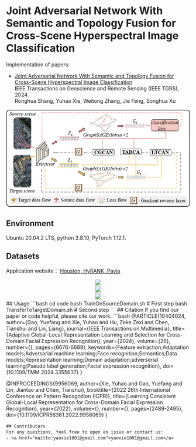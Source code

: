# Joint Adversarial Network With Semantic and Topology Fusion for Cross-Scene Hyperspectral Image Classification
Implementation of papers:
- [Joint Adversarial Network With Semantic and Topology Fusion for Cross-Scene Hyperspectral Image Classification](https://ieeexplore.ieee.org/abstract/document/10559841)  
  IEEE Transactions on Geoscience and Remote Sensing (IEEE TGRS), 2024.  
  Ronghua Shang, Yuhao Xie, Weitong Zhang, Jie Feng, Songhua Xu

<div align=center>
	<img src="./figures/framework.png"/>
</div>

## Environment
Ubuntu 20.04.2 LTS, python 3.8.10, PyTorch 1.12.1.
## Datasets
Application website： [Houston, HyRANK, Pavia](https://github.com/YuxiangZhang-BIT/Data-CSHSI)
<div align=center>
	<img src="./figures/Houston"/>
</div>
<div align=center>
	<img src="./figures/HyRANK"/>
</div>
<div align=center>
	<img src="./figures/Pavia"/>
</div>
## Usage
```bash
cd code
bash TrainOnSourceDomain.sh     # First step
bash TransferToTargetDomain.sh  # Second step
```
## Citation
If you find our paper or code helpful, please cite our work.
```bash
@ARTICLE{10404024,
  author={Gao, Yuefang and Xie, Yuhao and Hu, Zeke Zexi and Chen, Tianshui and Lin, Liang},
  journal={IEEE Transactions on Multimedia}, 
  title={Adaptive Global-Local Representation Learning and Selection for Cross-Domain Facial Expression Recognition}, 
  year={2024},
  volume={26},
  number={},
  pages={6676-6688},
  keywords={Feature extraction;Adaptation models;Adversarial machine learning;Face recognition;Semantics;Data models;Representation learning;Domain adaptation;adverserial learning;Pseudo label generation;Facial expression recognition},
  doi={10.1109/TMM.2024.3355637}
}

@INPROCEEDINGS{9956069,
  author={Xie, Yuhao and Gao, Yuefang and Lin, Jiantao and Chen, Tianshui},
  booktitle={2022 26th International Conference on Pattern Recognition (ICPR)}, 
  title={Learning Consistent Global-Local Representation for Cross-Domain Facial Expression Recognition}, 
  year={2022},
  volume={},
  number={},
  pages={2489-2495},
  doi={10.1109/ICPR56361.2022.9956069}
}
```
## Contributors
For any questions, feel free to open an issue or contact us:
- <a href="mailto:yaoxie1001@gmail.com">yaoxie1001@gmail.com</a>
